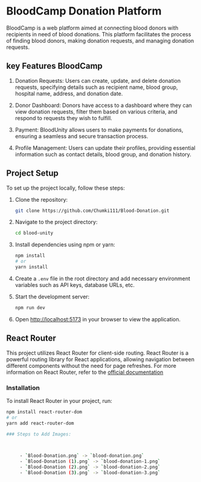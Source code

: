 # BloodCamp Donation Platform

BloodCamp is a web platform aimed at connecting blood donors with recipients in need of blood donations. This platform facilitates the process of finding blood donors, making donation requests, and managing donation requests.

## key Features BloodCamp

1. Donation Requests: Users can create, update, and delete donation requests, specifying details such as recipient name, blood group, hospital name, address, and donation date.

2. Donor Dashboard: Donors have access to a dashboard where they can view donation requests, filter them based on various criteria, and respond to requests they wish to fulfill.

3. Payment: BloodUnity allows users to make payments for donations, ensuring a seamless and secure transaction process.

4. Profile Management: Users can update their profiles, providing essential information such as contact details, blood group, and donation history.

## Project Setup

To set up the project locally, follow these steps:

1. Clone the repository:
    ```bash
    git clone https://github.com/Chumki111/Blood-Donation.git
    ```

2. Navigate to the project directory:
    ```bash
    cd blood-unity
    ```

3. Install dependencies using npm or yarn:
    ```bash
    npm install
    # or
    yarn install
    ```

4. Create a `.env` file in the root directory and add necessary environment variables such as API keys, database URLs, etc.

5. Start the development server:
    ```bash
    npm run dev
    
    ```

6. Open [http://localhost:5173](http://localhost:5173) in your browser to view the application.

## React Router

This project utilizes React Router for client-side routing. React Router is a powerful routing library for React applications, allowing navigation between different components without the need for page refreshes.
For more information on React Router, refer to the [official documentation](https://reactrouter.com/en/main/start/tutorial)
### Installation

To install React Router in your project, run:

```bash
npm install react-router-dom
# or
yarn add react-router-dom

### Steps to Add Images:


   
     - `Blood-Donation.png` -> `blood-donation.png`
     - `Blood-Donation (1).png` -> `blood-donation-1.png`
     - `Blood-Donation (2).png` -> `blood-donation-2.png`
     - `Blood-Donation (3).png` -> `blood-donation-3.png`
  



